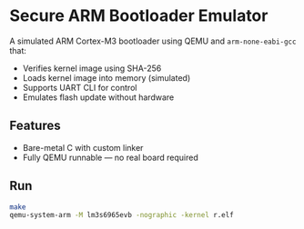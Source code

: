 # Secure ARM Bootloader Emulator

A simulated ARM Cortex-M3 bootloader using QEMU and `arm-none-eabi-gcc` that:
- Verifies kernel image using SHA-256
- Loads kernel image into memory (simulated)
- Supports UART CLI for control
- Emulates flash update without hardware

## Features
- Bare-metal C with custom linker
- Fully QEMU runnable — no real board required

## Run
```bash
make
qemu-system-arm -M lm3s6965evb -nographic -kernel r.elf
